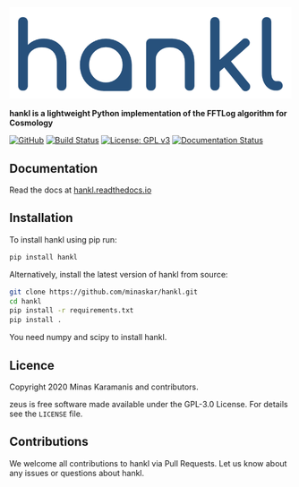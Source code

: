 ![logo](logo.png)

**hankl is a lightweight Python implementation of the FFTLog algorithm for Cosmology**


[![GitHub](https://img.shields.io/badge/GitHub-minaskar%2Fhankl-blue)](https://github.com/minaskar/hankl)
[![Build Status](https://api.travis-ci.com/minaskar/hankl.svg?branch=master&status=passed)](https://travis-ci.com/minaskar/hankl)
[![License: GPL v3](https://img.shields.io/badge/License-GPLv3-blue.svg)](https://github.com/minaskar/hankl/blob/master/LICENSE)
[![Documentation Status](https://readthedocs.org/projects/hankl/badge/?version=latest)](https://hankl.readthedocs.io/en/latest/?badge=latest)


## Documentation

Read the docs at [hankl.readthedocs.io](https://hankl.readthedocs.io)


## Installation

To install hankl using pip run:

```bash
pip install hankl
```

Alternatively, install the latest version of hankl from source:

```bash
git clone https://github.com/minaskar/hankl.git
cd hankl
pip install -r requirements.txt
pip install .
```

You need numpy and scipy to install hankl.


## Licence

Copyright 2020 Minas Karamanis and contributors.

zeus is free software made available under the GPL-3.0 License. For details see the `LICENSE` file.


## Contributions

We welcome all contributions to hankl via Pull Requests. Let us know about any issues or questions about hankl.
